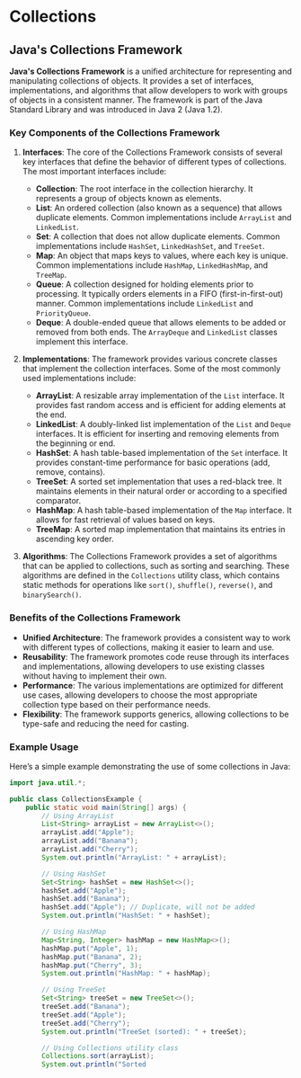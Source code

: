 # Collections



## Java's Collections Framework

**Java's Collections Framework** is a unified architecture for representing and manipulating collections of objects. It provides a set of interfaces, implementations, and algorithms that allow developers to work with groups of objects in a consistent manner. The framework is part of the Java Standard Library and was introduced in Java 2 (Java 1.2).

### Key Components of the Collections Framework

1. **Interfaces**: The core of the Collections Framework consists of several key interfaces that define the behavior of different types of collections. The most important interfaces include:

   - **Collection**: The root interface in the collection hierarchy. It represents a group of objects known as elements.
   - **List**: An ordered collection (also known as a sequence) that allows duplicate elements. Common implementations include `ArrayList` and `LinkedList`.
   - **Set**: A collection that does not allow duplicate elements. Common implementations include `HashSet`, `LinkedHashSet`, and `TreeSet`.
   - **Map**: An object that maps keys to values, where each key is unique. Common implementations include `HashMap`, `LinkedHashMap`, and `TreeMap`.
   - **Queue**: A collection designed for holding elements prior to processing. It typically orders elements in a FIFO (first-in-first-out) manner. Common implementations include `LinkedList` and `PriorityQueue`.
   - **Deque**: A double-ended queue that allows elements to be added or removed from both ends. The `ArrayDeque` and `LinkedList` classes implement this interface.

2. **Implementations**: The framework provides various concrete classes that implement the collection interfaces. Some of the most commonly used implementations include:

   - **ArrayList**: A resizable array implementation of the `List` interface. It provides fast random access and is efficient for adding elements at the end.
   - **LinkedList**: A doubly-linked list implementation of the `List` and `Deque` interfaces. It is efficient for inserting and removing elements from the beginning or end.
   - **HashSet**: A hash table-based implementation of the `Set` interface. It provides constant-time performance for basic operations (add, remove, contains).
   - **TreeSet**: A sorted set implementation that uses a red-black tree. It maintains elements in their natural order or according to a specified comparator.
   - **HashMap**: A hash table-based implementation of the `Map` interface. It allows for fast retrieval of values based on keys.
   - **TreeMap**: A sorted map implementation that maintains its entries in ascending key order.

3. **Algorithms**: The Collections Framework provides a set of algorithms that can be applied to collections, such as sorting and searching. These algorithms are defined in the `Collections` utility class, which contains static methods for operations like `sort()`, `shuffle()`, `reverse()`, and `binarySearch()`.

### Benefits of the Collections Framework

- **Unified Architecture**: The framework provides a consistent way to work with different types of collections, making it easier to learn and use.
- **Reusability**: The framework promotes code reuse through its interfaces and implementations, allowing developers to use existing classes without having to implement their own.
- **Performance**: The various implementations are optimized for different use cases, allowing developers to choose the most appropriate collection type based on their performance needs.
- **Flexibility**: The framework supports generics, allowing collections to be type-safe and reducing the need for casting.

### Example Usage

Here’s a simple example demonstrating the use of some collections in Java:

```java
import java.util.*;

public class CollectionsExample {
    public static void main(String[] args) {
        // Using ArrayList
        List<String> arrayList = new ArrayList<>();
        arrayList.add("Apple");
        arrayList.add("Banana");
        arrayList.add("Cherry");
        System.out.println("ArrayList: " + arrayList);

        // Using HashSet
        Set<String> hashSet = new HashSet<>();
        hashSet.add("Apple");
        hashSet.add("Banana");
        hashSet.add("Apple"); // Duplicate, will not be added
        System.out.println("HashSet: " + hashSet);

        // Using HashMap
        Map<String, Integer> hashMap = new HashMap<>();
        hashMap.put("Apple", 1);
        hashMap.put("Banana", 2);
        hashMap.put("Cherry", 3);
        System.out.println("HashMap: " + hashMap);

        // Using TreeSet
        Set<String> treeSet = new TreeSet<>();
        treeSet.add("Banana");
        treeSet.add("Apple");
        treeSet.add("Cherry");
        System.out.println("TreeSet (sorted): " + treeSet);

        // Using Collections utility class
        Collections.sort(arrayList);
        System.out.println("Sorted
```